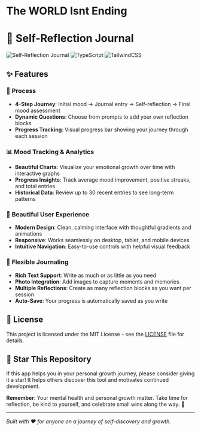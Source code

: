 # The WORLD Isnt Ending
# 🌟 Self-Reflection Journal

![Self-Reflection Journal](https://img.shields.io/badge/Made%20with-React-61dafb?style=for-the-badge&logo=react)
![TypeScript](https://img.shields.io/badge/TypeScript-007ACC?style=for-the-badge&logo=typescript&logoColor=white)
![TailwindCSS](https://img.shields.io/badge/Tailwind_CSS-38B2AC?style=for-the-badge&logo=tailwind-css&logoColor=white)

## ✨ Features

### 🎯 **Process**
- **4-Step Journey**: Initial mood → Journal entry → Self-reflection → Final mood assessment
- **Dynamic Questions**: Choose from prompts to add your own reflection blocks
- **Progress Tracking**: Visual progress bar showing your journey through each session

### 📊 **Mood Tracking & Analytics**
- **Beautiful Charts**: Visualize your emotional growth over time with interactive graphs
- **Progress Insights**: Track average mood improvement, positive streaks, and total entries
- **Historical Data**: Review up to 30 recent entries to see long-term patterns

### 🎨 **Beautiful User Experience**
- **Modern Design**: Clean, calming interface with thoughtful gradients and animations
- **Responsive**: Works seamlessly on desktop, tablet, and mobile devices
- **Intuitive Navigation**: Easy-to-use controls with helpful visual feedback

### 📝 **Flexible Journaling**
- **Rich Text Support**: Write as much or as little as you need
- **Photo Integration**: Add images to capture moments and memories
- **Multiple Reflections**: Create as many reflection blocks as you want per session
- **Auto-Save**: Your progress is automatically saved as you write

## 📄 License

This project is licensed under the MIT License - see the [LICENSE](LICENSE) file for details.

## 🌟 Star This Repository

If this app helps you in your personal growth journey, please consider giving it a star! It helps others discover this tool and motivates continued development.

**Remember**: Your mental health and personal growth matter. Take time for reflection, be kind to yourself, and celebrate small wins along the way. 💙

---

*Built with ❤️ for anyone on a journey of self-discovery and growth.*
